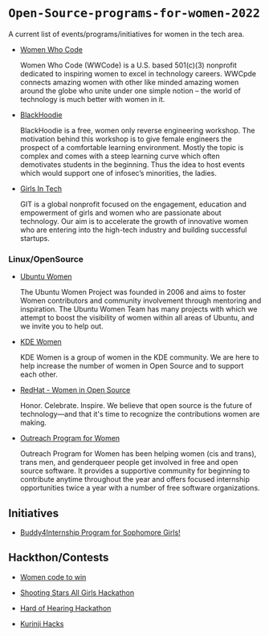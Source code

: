 # `Open-Source-programs-for-women-2022`
A current list of events/programs/initiatives for women in the tech area.



 - [Women Who Code](https://www.womenwhocode.com) 

    Women Who Code (WWCode) is a U.S. based 501(c)(3) nonprofit dedicated to inspiring women to excel in technology careers. WWCpde connects amazing women with other like minded amazing women around the globe who unite under one simple notion – the world of technology is much better with women in it.
- [BlackHoodie](https://www.blackhoodie.re/)

    BlackHoodie is a free, women only reverse engineering workshop. The motivation behind this workshop is to give female engineers the prospect of a comfortable learning environment. Mostly the topic is complex and comes with a steep learning curve which often demotivates students in the beginning. Thus the idea to host events which would support one of infosec’s minorities, the ladies.
- [Girls In Tech](http://www.girlsintech.org/)

    GIT is a global nonprofit focused on the engagement, education and empowerment of girls and women who are passionate about technology. Our aim is to accelerate the growth of innovative women who are entering into the high-tech industry and building successful startups.


### Linux/OpenSource

 - [Ubuntu Women](http://wiki.ubuntu-women.org/)

    The Ubuntu Women Project was founded in 2006 and aims to foster Women contributors and community involvement through mentoring and inspiration. The Ubuntu Women Team has many projects with which we attempt to boost the visibility of women within all areas of Ubuntu, and we invite you to help out.
-  [KDE Women](https://community.kde.org/KDE_Women)

    KDE Women is a group of women in the KDE community. We are here to help increase the number of women in Open Source and to support each other.
 - [RedHat - Women in Open Source](https://www.redhat.com/en/about/women-in-open-source)

    Honor. Celebrate. Inspire. We believe that open source is the future of technology—and that it's time to recognize the contributions women are making.
 - [Outreach Program for Women](https://www.gnome.org/opw/)

    Outreach Program for Women has been helping women (cis and trans), trans men, and genderqueer people get involved in free and open source software. It provides a supportive community for beginning to contribute anytime throughout the year and offers focused internship opportunities twice a year with a number of free software organizations.


## Initiatives
- [Buddy4Internship Program for Sophomore Girls!](https://docs.google.com/forms/d/1Z8NEX6h3ZUHkQAPJlf6hKdOZHCT-euksl3TqxBInfPQ/viewform?edit_requested=true)
   

## Hackthon/Contests 
- [Women code to win](https://www.hackerrank.com/servicenow-women-code-to-win#servicenow)
- [Shooting Stars All Girls Hackathon](https://ssf-all-girls-hackathon.devpost.com/?ref_feature=challenge&ref_medium=discover)

- [Hard of Hearing Hackathon](https://hard-of-hearing-hackathon.devpost.com/?ref_feature=challenge&ref_medium=discover)

- [Kurinji Hacks](https://kurinji-hacks.devpost.com/?ref_feature=challenge&ref_medium=discover)


